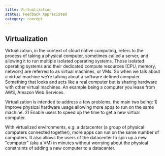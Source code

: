 ```yaml
---
title: Virtualization
status: Feedback Appreciated
category: concept
---
```

## Virtualization

Virtualization, in the context of cloud native computing, refers to the process of taking a physical computer, sometimes called a server, and allowing it to run multiple isolated operating systems. Those isolated operating systems and their dedicated compute resources (CPU, memory, network) are referred to as virtual machines, or VMs. So when we talk about a virtual machine we’re talking about a software defined computer. Something that looks and acts like a real computer but is sharing hardware with other virtual machines. An example being a computer you lease from AWS, Amazon Web Services.

Virtualization is intended to address a few problems, the main two being: 1) Improve physical hardware usage allowing more apps to run on the same machine. 2) Enable users to speed up the time to get a new virtual computer.

With virtualized environments, e.g. a datacenter (a group of physical computers connected together), more apps can run on the same number of computers. It also allows the users of the datacenter to spin up a new "computer" (aka a VM) in minutes without worrying about the physical constraints of adding a new computer to a datacenter.

